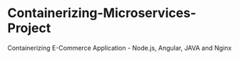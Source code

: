 # Containerizing-Microservices-Project
Containerizing E-Commerce Application - Node.js, Angular, JAVA and Nginx
